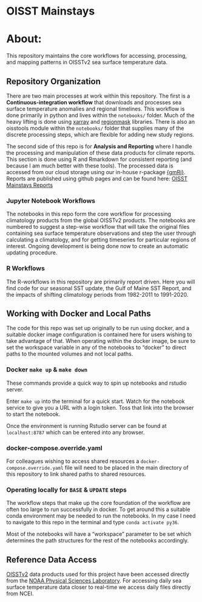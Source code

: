 OISST Mainstays
================

# About:

This repository maintains the core workflows for accessing, processing,
and mapping patterns in OISSTv2 sea surface temperature data.

## Repository Organization

There are two main processes at work within this repository. The first
is a **Continuous-integration workflow** that downloads and processes
sea surface temperature anomalies and regional timelines. This workflow
is done primarily in python and lives within the `notebooks/` folder.
Much of the heavy lifting is done using [xarray]() and [regionmask]()
libraries. There is also an oisstools module within the `notebooks/`
folder that supplies many of the discrete processing steps, which are
flexible for adding new study regions.

The second side of this repo is for **Analysis and Reporting** where I
handle the processing and manipulation of these data products for
climate reports. This section is done using R and Rmarkdown for
consistent reporting (and because I am much better with these tools).
The processed data is accessed from our cloud storage using our in-house
r-package [{gmRi}](www.github.com/gulfofmaine/gmri). Reports are
published using github pages and can be found here: [OISST Mainstays
Reports](https://github.com/adamkemberling/oisst_mainstays/blob/master/index.md)

### Jupyter Notebook Workflows

The notebooks in this repo form the core workflow for processing
climatology products from the global OISSTv2 products. The notebooks are
numbered to suggest a step-wise workflow that will take the original
files containing sea surface temperature observations and step the user
through calculating a climatology, and for getting timeseries for
particular regions of interest. Ongoing development is being done now to
create an automatic updating procedure.

### R Workflows

The R-workflows in this repository are primarily report driven. Here you
will find code for our seasonal SST update, the Gulf of Maine SST
Report, and the impacts of shifting climatology periods from 1982-2011
to 1991-2020.

## Working with Docker and Local Paths

The code for this repo was set up originally to be run using docker, and
a suitable docker image configuration is contained here for users
wishing to take advantage of that. When operating within the docker
image, be sure to set the workspace variable in any of the notebooks to
“docker” to direct paths to the mounted volumes and not local paths.

### Docker `make up` & `make down`

These commands provide a quick way to spin up notebooks and rstudio
server.

Enter `make up` into the terminal for a quick start. Watch for the
notebook service to give you a URL with a login token. Toss that link
into the browser to start the notebook.

Once the environment is running Rstudio server can be found at
`localhost:8787` which can be entered into any browser.

### docker-compose.override.yaml

For colleagues wishing to access shared resources a
`docker-compose.override.yaml` file will need to be placed in the main
directory of this repository to link shared paths to shared resources.

### Operating locally for `BASE` & `UPDATE` steps

The workflow steps that make up the core foundation of the workflow are
often too large to run successfully in docker. To get around this a
suitable conda environment may be needed to run the notebooks. In my
case I need to navigate to this repo in the terminal and type
`conda activate py36`.

Most of the notebooks will have a “workspace” parameter to be set which
determines the path structures for the rest of the notebooks
accordingly.

## Reference Data Access

[OISSTv2](https://www.ncdc.noaa.gov/oisst/optimum-interpolation-sea-surface-temperature-oisst-v21)
data products used for this project have been accessed directly from the
[NOAA Physical Sciences
Laboratory](https://psl.noaa.gov/data/gridded/data.noaa.oisst.v2.highres.html).
For accessing daily sea surface temperature data closer to real-time we
access daily files directly from NCEI.
